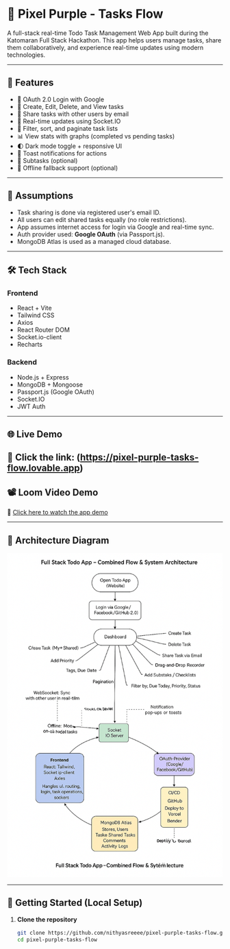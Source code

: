 # 🚀 Pixel Purple - Tasks Flow

A full-stack real-time Todo Task Management Web App built during the Katomaran Full Stack Hackathon. This app helps users manage tasks, share them collaboratively, and experience real-time updates using modern technologies.

---

## 📌 Features

- 🔐 OAuth 2.0 Login with Google
- 📝 Create, Edit, Delete, and View tasks
- 👥 Share tasks with other users by email
- 🔄 Real-time updates using Socket.IO
- 🎯 Filter, sort, and paginate task lists
- 📊 View stats with graphs (completed vs pending tasks)
- 🌓 Dark mode toggle + responsive UI
- 🔔 Toast notifications for actions
- 🧩 Subtasks (optional)
- 📶 Offline fallback support (optional)

---

## 🧠 Assumptions

- Task sharing is done via registered user's email ID.
- All users can edit shared tasks equally (no role restrictions).
- App assumes internet access for login via Google and real-time sync.
- Auth provider used: **Google OAuth** (via Passport.js).
- MongoDB Atlas is used as a managed cloud database.

---

## 🛠 Tech Stack

### Frontend
- React + Vite
- Tailwind CSS
- Axios
- React Router DOM
- Socket.io-client
- Recharts

### Backend
- Node.js + Express
- MongoDB + Mongoose
- Passport.js (Google OAuth)
- Socket.IO
- JWT Auth

---

## 🌐 Live Demo

🔗 **Click the link**: (https://pixel-purple-tasks-flow.lovable.app)
---

## 📽️ Loom Video Demo

🎥 [Click here to watch the app demo]()

---

## 🧱 Architecture Diagram

![Architecture Diagram](src/assets/architecture-diagram.png)

---

## 🚀 Getting Started (Local Setup)

1. **Clone the repository**
   ```bash
   git clone https://github.com/nithyasreeee/pixel-purple-tasks-flow.git
   cd pixel-purple-tasks-flow
